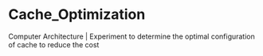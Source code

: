 # Cache_Optimization
Computer Architecture | Experiment to determine the optimal configuration of cache to reduce the cost
